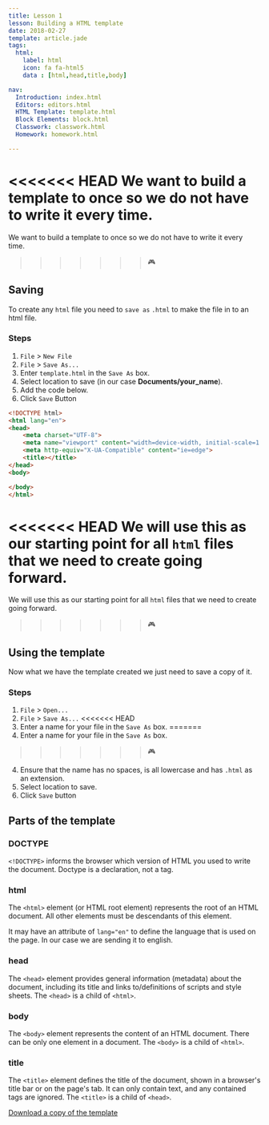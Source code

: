 ```yaml
---
title: Lesson 1
lesson: Building a HTML template
date: 2018-02-27
template: article.jade
tags:
  html:
    label: html
    icon: fa fa-html5
    data : [html,head,title,body]

nav:
  Introduction: index.html
  Editors: editors.html
  HTML Template: template.html
  Block Elements: block.html
  Classwork: classwork.html
  Homework: homework.html

---
```


<<<<<<< HEAD
We want to build a template to once so we do not have to write it every time.
=======
We want to build a template to once so we do not have to write it every time.
>>>>>>> 🎮

## Saving

To create any `html` file you need to `save as` `.html` to make the file in to an html file.

### Steps

1. `File` > `New File`
2. `File` > `Save As...`
3. Enter `template.html` in the `Save As` box.
3. Select location to save (in our case **Documents/your_name**).
4. Add the code below.
5. Click `Save` Button

```html
<!DOCTYPE html>
<html lang="en">
<head>
	<meta charset="UTF-8">
	<meta name="viewport" content="width=device-width, initial-scale=1.0">
	<meta http-equiv="X-UA-Compatible" content="ie=edge">
	<title></title>
</head>
<body>

</body>
</html>
```
<<<<<<< HEAD
We will use this as our starting point for all `html` files that we need to create going forward.
=======
We will use this as our starting point for all `html` files that we need to create going forward.
>>>>>>> 🎮

## Using the template

Now what we have the template created we just need to save a copy of it.

### Steps

1. `File` > `Open...`
2. `File` > `Save As...`
<<<<<<< HEAD
3. Enter a name for your file in the `Save As` box.
=======
3. Enter a name for your file in the `Save As` box.
>>>>>>> 🎮
4. Ensure that the name has no spaces, is all lowercase and has `.html` as an extension.
5. Select location to save.
6. Click `Save` button

## Parts of the template

### DOCTYPE

`<!DOCTYPE>` informs the browser which version of HTML you used to write the document. Doctype is a declaration, not a tag.

### html

The `<html>` element (or HTML root element) represents the root of an HTML document. All other elements must be descendants of this element.

It may have an attribute of `lang="en"` to define the language that is used on the page. In our case we are sending it to english.

### head

The `<head>` element provides general information (metadata) about the document, including its title and links to/definitions of scripts and style sheets. The `<head>` is a child of `<html>`.

### body

The `<body>` element represents the content of an HTML document. There can be only one <body> element in a document. The `<body>` is a child of `<html>`.

### title

The `<title>` element defines the title of the document, shown in a browser's title bar or on the page's tab. It can only contain text, and any contained tags are ignored.  The `<title>` is a child of `<head>`.


[Download a copy of the template](template.txt)
